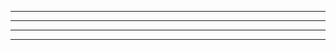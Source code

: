 ------------------------------------------------------------------------

------------------------------------------------------------------------

------------------------------------------------------------------------

------------------------------------------------------------------------
